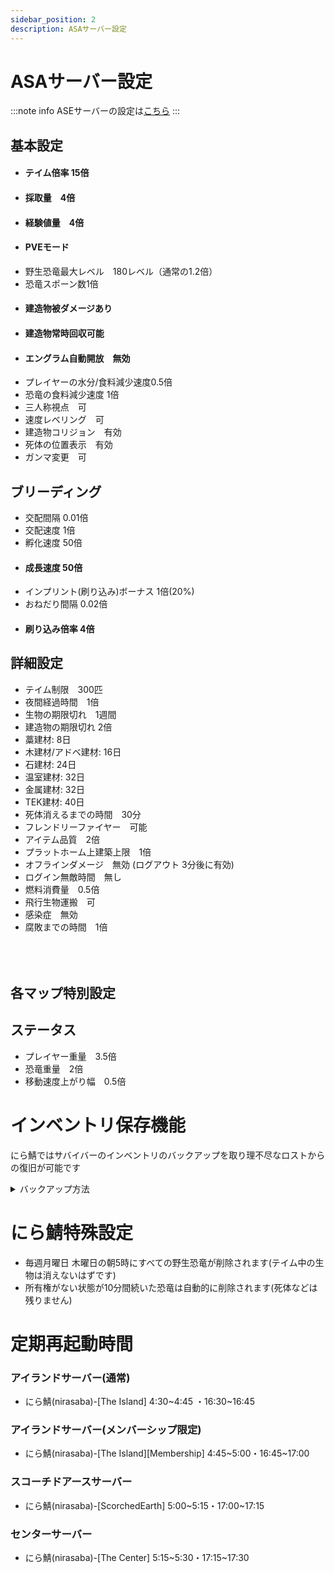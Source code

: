 ```yaml
---
sidebar_position: 2
description: ASAサーバー設定
---
```


# ASAサーバー設定
:::note info 
ASEサーバーの設定は[こちら](/docs/ase/setting.md)
:::
## 基本設定
- <h4>テイム倍率 15倍</h4>
- <h4>採取量　4倍</h4>
- <h4>経験値量　4倍</h4>
- <h4>PVEモード</h4>
- 野生恐竜最大レベル　180レベル（通常の1.2倍）
- 恐竜スポーン数1倍
- <h4>建造物被ダメージあり</h4>
- <h4>建造物常時回収可能</h4>
- <h4>エングラム自動開放　無効</h4>
- プレイヤーの水分/食料減少速度0.5倍
- 恐竜の食料減少速度 1倍
- 三人称視点　可
- 速度レベリング　可
- 建造物コリジョン　有効
- 死体の位置表示　有効
- ガンマ変更　可

## ブリーディング
- 交配間隔 0.01倍
- 交配速度 1倍
- 孵化速度 50倍
- <h4>成長速度 50倍</h4>
- インプリント(刷り込み)ボーナス 1倍(20%)
- おねだり間隔 0.02倍
- <h4>刷り込み倍率 4倍</h4>
## 詳細設定
- テイム制限　300匹
- 夜間経過時間　1倍
- 生物の期限切れ　1週間
- 建造物の期限切れ 2倍
 - 藁建材: 8日  
 - 木建材/アドベ建材: 16日  
 - 石建材: 24日  
 - 温室建材: 32日  
 - 金属建材: 32日  
 - TEK建材: 40日
- 死体消えるまでの時間　30分
- フレンドリーファイヤー　可能
- アイテム品質　2倍
- プラットホーム上建築上限　1倍
- オフラインダメージ　無効 (ログアウト 3分後に有効)
- ログイン無敵時間　無し
- 燃料消費量　0.5倍
- 飛行生物運搬　可
- 感染症　無効
- 腐敗までの時間　1倍  <br></br><br></br>
## 各マップ特別設定



## ステータス
- プレイヤー重量　3.5倍
- 恐竜重量　2倍
- 移動速度上がり幅　0.5倍

# インベントリ保存機能
にら鯖ではサバイバーのインベントリのバックアップを取り理不尽なロストからの復旧が可能です

<details>
  <summary>バックアップ方法</summary>
   - 自動バックアップ
   初期状態から30分に一回バックアップが作成されますこれは過去24時間分が保存されています
   - 手動バックアップ
   ボス戦前やサーバー移動前などロストの危険性が高いときや、絶対失いたくない荷物を持つときなどに手動でバックアップを作成できます これは過去10回分が保存されます
   バックアップ手順 メニュー(メインメニューや設定を変える画面)にある Force Invebtory Save というボタンを押すことでバックアップができます

   - 復元方法 サポートにて普及の申請をしてください その時 何が起きたのか 何時のデータで復旧を希望するのかなど細かく書くようにお願いします
</details>


# にら鯖特殊設定
- 毎週月曜日 木曜日の朝5時にすべての野生恐竜が削除されます(テイム中の生物は消えないはずです)
- 所有権がない状態が10分間続いた恐竜は自動的に削除されます(死体などは残りません)
# 定期再起動時間
### アイランドサーバー(通常)
- にら鯖(nirasaba)-[The Island]
4:30~4:45 ・16:30~16:45
### アイランドサーバー(メンバーシップ限定)
- にら鯖(nirasaba)-[The Island][Membership]
4:45~5:00・16:45~17:00
### スコーチドアースサーバー
- にら鯖(nirasaba)-[ScorchedEarth]
5:00~5:15・17:00~17:15
### センターサーバー
- にら鯖(nirasaba)-[The Center]
5:15~5:30・17:15~17:30